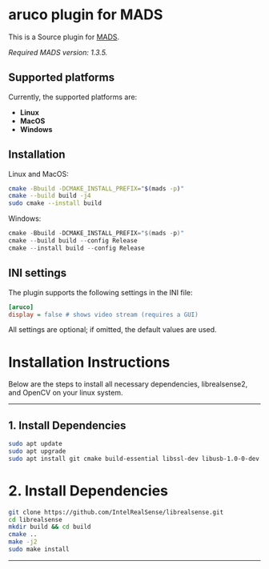# aruco plugin for MADS

This is a Source plugin for [MADS](https://github.com/MADS-NET/MADS). 

<provide here some introductory info>

*Required MADS version: 1.3.5.*


## Supported platforms

Currently, the supported platforms are:

* **Linux** 
* **MacOS**
* **Windows**


## Installation

Linux and MacOS:

```bash
cmake -Bbuild -DCMAKE_INSTALL_PREFIX="$(mads -p)"
cmake --build build -j4
sudo cmake --install build
```

Windows:

```powershell
cmake -Bbuild -DCMAKE_INSTALL_PREFIX="$(mads -p)"
cmake --build build --config Release
cmake --install build --config Release
```


## INI settings

The plugin supports the following settings in the INI file:

```ini
[aruco]
display = false # shows video stream (requires a GUI)
```

All settings are optional; if omitted, the default values are used.



# Installation Instructions

Below are the steps to install all necessary dependencies, librealsense2, and OpenCV on your linux system.

---

## 1. Install Dependencies

```bash
sudo apt update
sudo apt upgrade
sudo apt install git cmake build-essential libssl-dev libusb-1.0-0-dev pkg-config libgtk-3-dev libxcursor-dev libxinerama-dev libxrandr-dev libopencv-dev libglfw3-dev libxi-dev
```

# 2. Install Dependencies

```bash
git clone https://github.com/IntelRealSense/librealsense.git
cd librealsense
mkdir build && cd build
cmake ..
make -j2
sudo make install
```


---
